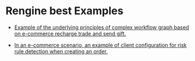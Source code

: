 # Rengine best Examples

- [Example of the underlying principles of complex workflow graph based on e-commerce recharge trade and send gift.](./best-example-workflow-theory-for-ecommerce-trade.md)

- [In an e-commerce scenario, an example of client configuration for risk rule detection when creating an order.](./best-example-client-using-for-ecommerce-order.md)
